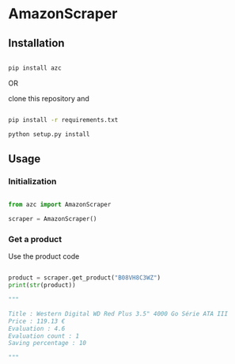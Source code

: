 # AmazonScraper

## Installation

``` bash

pip install azc

```

OR

clone this repository and

``` bash

pip install -r requirements.txt

python setup.py install

```

## Usage

### Initialization

``` python

from azc import AmazonScraper

scraper = AmazonScraper()

```

### Get a product

Use the product code

``` python

product = scraper.get_product("B08VH8C3WZ")
print(str(product))

"""

Title : Western Digital WD Red Plus 3.5" 4000 Go Série ATA III
Price : 119.13 €
Evaluation : 4.6
Evaluation count : 1
Saving percentage : 10

"""
```